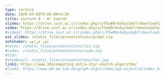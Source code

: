 ```yaml
---
type: lecture
date: 2020-03-03T8:00:00+4:30
title: Lecture 9 - A* Search
slides: https://drive.iust.ac.ir/index.php/s/FSwB9rAsEyu2eb7/download?path=%2FSlides&files=S9.pdf
video: https://drive.iust.ac.ir/index.php/s/FSwB9rAsEyu2eb7/download?path=%2FVideos&files=S9.mp4
#video2: https://drive.iust.ac.ir/index.php/s/FSwB9rAsEyu2eb7/download?path=%2FVideos&files=S6b.mp4
ext_slides: /static_files/presentations/graph.zip
notetaker: علی فراهت
#notes: /static_files/presentations/lec.zip
#codes: /static_files/presentations/code.zip
#tldr: .
#thumbnail: /static_files/presentations/lec.jpg
link1: https://www.101computing.net/a-star-search-algorithm/
#link2: https://www-m9.ma.tum.de/graph-algorithms/spp-dijkstra/index_en.html
---
```

